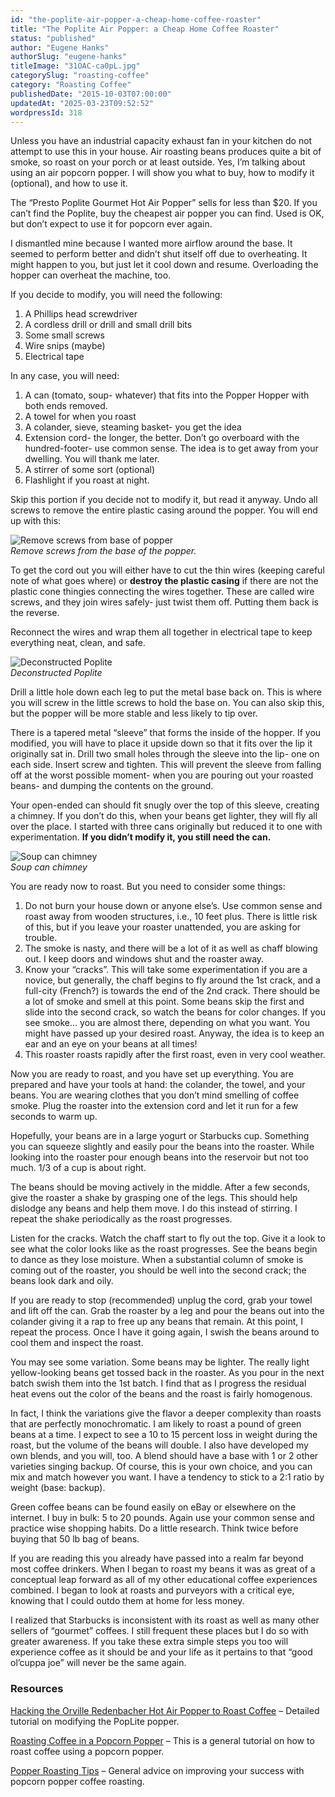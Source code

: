 ```yaml
---
id: "the-poplite-air-popper-a-cheap-home-coffee-roaster"
title: "The Poplite Air Popper: a Cheap Home Coffee Roaster"
status: "published"
author: "Eugene Hanks"
authorSlug: "eugene-hanks"
titleImage: "31OAC-ca0pL.jpg"
categorySlug: "roasting-coffee"
category: "Roasting Coffee"
publishedDate: "2015-10-03T07:00:00"
updatedAt: "2025-03-23T09:52:52"
wordpressId: 318
---
```


Unless you have an industrial capacity exhaust fan in your kitchen do not attempt to use this in your house. Air roasting beans produces quite a bit of smoke, so roast on your porch or at least outside. Yes, I’m talking about using an air popcorn popper. I will show you what to buy, how to modify it (optional), and how to use it.

The “Presto Poplite Gourmet Hot Air Popper” sells for less than $20. If you can’t find the Poplite, buy the cheapest air popper you can find. Used is OK, but don’t expect to use it for popcorn ever again.

I dismantled mine because I wanted more airflow around the base. It seemed to perform better and didn’t shut itself off due to overheating. It might happen to you, but just let it cool down and resume. Overloading the hopper can overheat the machine, too.

If you decide to modify, you will need the following:

1.  A Phillips head screwdriver
2.  A cordless drill or drill and small drill bits
3.  Some small screws
4.  Wire snips (maybe)
5.  Electrical tape

In any case, you will need:

1.  A can (tomato, soup- whatever) that fits into the Popper Hopper with both ends removed.
2.  A towel for when you roast
3.  A colander, sieve, steaming basket- you get the idea
4.  Extension cord- the longer, the better. Don’t go overboard with the hundred-footer- use common sense. The idea is to get away from your dwelling. You will thank me later.
5.  A stirrer of some sort (optional)
6.  Flashlight if you roast at night.

Skip this portion if you decide not to modify it, but read it anyway. Undo all screws to remove the entire plastic casing around the popper. You will end up with this:

![Remove screws from base of popper](000_0022c.jpg)  
*Remove screws from the base of the popper.*

To get the cord out you will either have to cut the thin wires (keeping careful note of what goes where) or **destroy the plastic casing** if there are not the plastic cone thingies connecting the wires together. These are called wire screws, and they join wires safely- just twist them off. Putting them back is the reverse.

Reconnect the wires and wrap them all together in electrical tape to keep everything neat, clean, and safe.

![Deconstructed Poplite](000_0023c.jpg)  
*Deconstructed Poplite*

Drill a little hole down each leg to put the metal base back on. This is where you will screw in the little screws to hold the base on. You can also skip this, but the popper will be more stable and less likely to tip over.

There is a tapered metal “sleeve” that forms the inside of the hopper. If you modified, you will have to place it upside down so that it fits over the lip it originally sat in. Drill two small holes through the sleeve into the lip- one on each side. Insert screw and tighten. This will prevent the sleeve from falling off at the worst possible moment- when you are pouring out your roasted beans- and dumping the contents on the ground.

Your open-ended can should fit snugly over the top of this sleeve, creating a chimney. If you don’t do this, when your beans get lighter, they will fly all over the place. I started with three cans originally but reduced it to one with experimentation. **If you didn’t modify it, you still need the can.**

![Soup can chimney](000_0026c.jpg)  
*Soup can chimney*

You are ready now to roast. But you need to consider some things:

1.  Do not burn your house down or anyone else’s. Use common sense and roast away from wooden structures, i.e., 10 feet plus. There is little risk of this, but if you leave your roaster unattended, you are asking for trouble.
2.  The smoke is nasty, and there will be a lot of it as well as chaff blowing out. I keep doors and windows shut and the roaster away.
3.  Know your “cracks”. This will take some experimentation if you are a novice, but generally, the chaff begins to fly around the 1st crack, and a full-city (French?) is towards the end of the 2nd crack. There should be a lot of smoke and smell at this point. Some beans skip the first and slide into the second crack, so watch the beans for color changes. If you see smoke… you are almost there, depending on what you want. You might have passed up your desired roast. Anyway, the idea is to keep an ear and an eye on your beans at all times!
4.  This roaster roasts rapidly after the first roast, even in very cool weather.

Now you are ready to roast, and you have set up everything. You are prepared and have your tools at hand: the colander, the towel, and your beans. You are wearing clothes that you don’t mind smelling of coffee smoke. Plug the roaster into the extension cord and let it run for a few seconds to warm up.

Hopefully, your beans are in a large yogurt or Starbucks cup. Something you can squeeze slightly and easily pour the beans into the roaster. While looking into the roaster pour enough beans into the reservoir but not too much. 1/3 of a cup is about right.

The beans should be moving actively in the middle. After a few seconds, give the roaster a shake by grasping one of the legs. This should help dislodge any beans and help them move. I do this instead of stirring. I repeat the shake periodically as the roast progresses.

Listen for the cracks. Watch the chaff start to fly out the top. Give it a look to see what the color looks like as the roast progresses. See the beans begin to dance as they lose moisture. When a substantial column of smoke is coming out of the roaster, you should be well into the second crack; the beans look dark and oily.

If you are ready to stop (recommended) unplug the cord, grab your towel and lift off the can. Grab the roaster by a leg and pour the beans out into the colander giving it a rap to free up any beans that remain. At this point, I repeat the process. Once I have it going again, I swish the beans around to cool them and inspect the roast.

You may see some variation. Some beans may be lighter. The really light yellow-looking beans get tossed back in the roaster. As you pour in the next batch swish them into the 1st batch. I find that as I progress the residual heat evens out the color of the beans and the roast is fairly homogenous.

In fact, I think the variations give the flavor a deeper complexity than roasts that are perfectly monochromatic. I am likely to roast a pound of green beans at a time. I expect to see a 10 to 15 percent loss in weight during the roast, but the volume of the beans will double. I also have developed my own blends, and you will, too. A blend should have a base with 1 or 2 other varieties singing backup. Of course, this is your own choice, and you can mix and match however you want. I have a tendency to stick to a 2:1 ratio by weight (base: backup).

Green coffee beans can be found easily on eBay or elsewhere on the internet. I buy in bulk: 5 to 20 pounds. Again use your common sense and practice wise shopping habits. Do a little research. Think twice before buying that 50 lb bag of beans.

If you are reading this you already have passed into a realm far beyond most coffee drinkers. When I began to roast my beans it was as great of a conceptual leap forward as all of my other educational coffee experiences combined. I began to look at roasts and purveyors with a critical eye, knowing that I could outdo them at home for less money.

I realized that Starbucks is inconsistent with its roast as well as many other sellers of “gourmet” coffees. I still frequent these places but I do so with greater awareness. If you take these extra simple steps you too will experience coffee as it should be and your life as it pertains to that “good ol’cuppa joe” will never be the same again.

### Resources

[Hacking the Orville Redenbacher Hot Air Popper to Roast Coffee](http://ineedcoffee.com/poplite-coffee-roaster/) – Detailed tutorial on modifying the PopLite popper.

[Roasting Coffee in a Popcorn Popper](http://ineedcoffee.com/roasting-coffee-in-a-popcorn-popper/) – This is a general tutorial on how to roast coffee using a popcorn popper.

[Popper Roasting Tips](http://ineedcoffee.com/popper-roasting-tips/) – General advice on improving your success with popcorn popper coffee roasting.